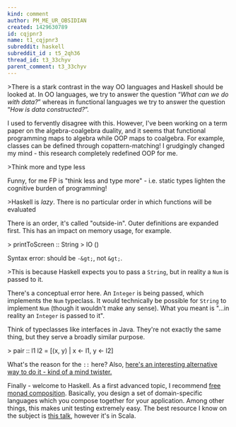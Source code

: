 ```yaml
---
kind: comment
author: PM_ME_UR_OBSIDIAN
created: 1429630789
id: cqjpnr3
name: t1_cqjpnr3
subreddit: haskell
subreddit_id : t5_2qh36
thread_id: t3_33chyv
parent_comment: t3_33chyv
---
```


&gt;There is a stark contrast in the way OO languages and Haskell should be looked at. In OO languages, we try to answer the question “*What can we do with data?*” whereas in functional languages we try to answer the question “*How is data constructed?*”.

I used to fervently disagree with this. However, I've been working on a term paper on the algebra-coalgebra duality, and it seems that functional programming maps to algebra while OOP maps to coalgebra. For example, classes can be defined through copattern-matching! I grudgingly changed my mind - this research completely redefined OOP for me.

&gt;Think more and type less

Funny, for me FP is "think less and type more" - i.e. static types lighten the cognitive burden of programming!

&gt;Haskell is *lazy*. There is no particular order in which functions will be evaluated

There is an order, it's called "outside-in". Outer definitions are expanded first. This has an impact on memory usage, for example.

&gt;     printToScreen :: String &gt; IO ()

Syntax error: should be `-&gt;`, not `&gt;`.

&gt;This is because Haskell expects you to pass a `String`, but in reality a `Num` is passed to it.

There's a conceptual error here. An `Integer` is being passed, which implements the `Num` typeclass. It would technically be possible for `String` to implement `Num` (though it wouldn't make any sense). What you meant is "...in reality an `Integer` is passed to it".

Think of typeclasses like interfaces in Java. They're not exactly the same thing, but they serve a broadly similar purpose.

&gt;     pair :: l1 l2 = [(x, y) | x &lt;- l1, y &lt;- l2]

What's the reason for the `::` here? Also, [here's an interesting alternative way to do it - kind of a mind twister.](http://stackoverflow.com/a/4119898/1056174)

Finally - welcome to Haskell. As a first advanced topic, I recommend [free monad composition](http://programmers.stackexchange.com/questions/242795/what-is-the-free-monad-interpreter-pattern). Basically, you design a set of domain-specific languages which you compose together for your application. Among other things, this makes unit testing extremely easy. The best resource I know on the subject is [this talk](https://www.parleys.com/tutorial/composable-application-architecture-reasonably-priced-monads), however it's in Scala.
